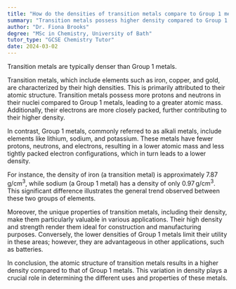 ```yaml
---
title: "How do the densities of transition metals compare to Group 1 metals?"
summary: "Transition metals possess higher density compared to Group 1 metals, highlighting a key distinction in their physical properties within the periodic table."
author: "Dr. Fiona Brooks"
degree: "MSc in Chemistry, University of Bath"
tutor_type: "GCSE Chemistry Tutor"
date: 2024-03-02
---
```


Transition metals are typically denser than Group 1 metals.

Transition metals, which include elements such as iron, copper, and gold, are characterized by their high densities. This is primarily attributed to their atomic structure. Transition metals possess more protons and neutrons in their nuclei compared to Group 1 metals, leading to a greater atomic mass. Additionally, their electrons are more closely packed, further contributing to their higher density.

In contrast, Group 1 metals, commonly referred to as alkali metals, include elements like lithium, sodium, and potassium. These metals have fewer protons, neutrons, and electrons, resulting in a lower atomic mass and less tightly packed electron configurations, which in turn leads to a lower density.

For instance, the density of iron (a transition metal) is approximately $7.87 \, \text{g/cm}^3$, while sodium (a Group 1 metal) has a density of only $0.97 \, \text{g/cm}^3$. This significant difference illustrates the general trend observed between these two groups of elements.

Moreover, the unique properties of transition metals, including their density, make them particularly valuable in various applications. Their high density and strength render them ideal for construction and manufacturing purposes. Conversely, the lower densities of Group 1 metals limit their utility in these areas; however, they are advantageous in other applications, such as batteries.

In conclusion, the atomic structure of transition metals results in a higher density compared to that of Group 1 metals. This variation in density plays a crucial role in determining the different uses and properties of these metals.
    